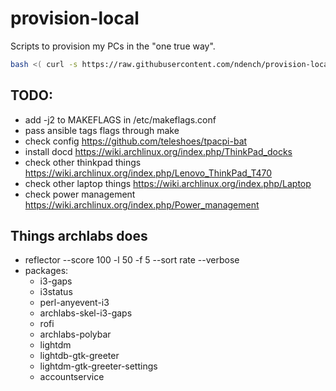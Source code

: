 # provision-local
Scripts to provision my PCs in the "one true way".

```sh
bash <( curl -s https://raw.githubusercontent.com/ndench/provision-local/master/bootstrap.sh )
```

## TODO:
- add -j2 to MAKEFLAGS in /etc/makeflags.conf
- pass ansible tags flags through make
- check config https://github.com/teleshoes/tpacpi-bat
- install docd https://wiki.archlinux.org/index.php/ThinkPad_docks
- check other thinkpad things https://wiki.archlinux.org/index.php/Lenovo_ThinkPad_T470
- check other laptop things https://wiki.archlinux.org/index.php/Laptop
- check power management https://wiki.archlinux.org/index.php/Power_management


## Things archlabs does
- reflector --score 100 -l 50 -f 5 --sort rate --verbose
- packages: 
    - i3-gaps
    - i3status
    - perl-anyevent-i3
    - archlabs-skel-i3-gaps
    - rofi
    - archlabs-polybar
    - lightdm
    - lightdb-gtk-greeter
    - lightdm-gtk-greeter-settings
    - accountservice

